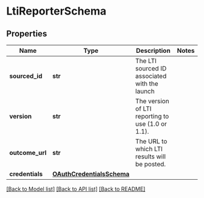 # LtiReporterSchema

## Properties
Name | Type | Description | Notes
------------ | ------------- | ------------- | -------------
**sourced_id** | **str** | The LTI sourced ID associated with the launch | 
**version** | **str** | The version of LTI reporting to use (1.0 or 1.1). | 
**outcome_url** | **str** | The URL to which LTI results will be posted. | 
**credentials** | [**OAuthCredentialsSchema**](OAuthCredentialsSchema.md) |  | 

[[Back to Model list]](../README.md#documentation-for-models) [[Back to API list]](../README.md#documentation-for-api-endpoints) [[Back to README]](../README.md)

